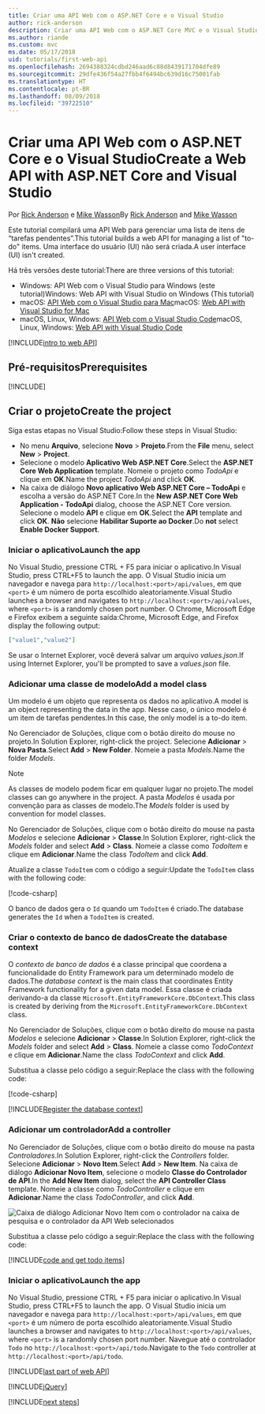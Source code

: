 ```yaml
---
title: Criar uma API Web com o ASP.NET Core e o Visual Studio
author: rick-anderson
description: Criar uma API Web com o ASP.NET Core MVC e o Visual Studio para Windows
ms.author: riande
ms.custom: mvc
ms.date: 05/17/2018
uid: tutorials/first-web-api
ms.openlocfilehash: 2694388324cdbd246aad6c88d8439171704dfe89
ms.sourcegitcommit: 29dfe436f54a27fbb4f6494bc639d16c75001fab
ms.translationtype: HT
ms.contentlocale: pt-BR
ms.lasthandoff: 08/09/2018
ms.locfileid: "39722510"
---
```

# <a name="create-a-web-api-with-aspnet-core-and-visual-studio"></a><span data-ttu-id="37434-103">Criar uma API Web com o ASP.NET Core e o Visual Studio</span><span class="sxs-lookup"><span data-stu-id="37434-103">Create a Web API with ASP.NET Core and Visual Studio</span></span>

<span data-ttu-id="37434-104">Por [Rick Anderson](https://twitter.com/RickAndMSFT) e [Mike Wasson](https://github.com/mikewasson)</span><span class="sxs-lookup"><span data-stu-id="37434-104">By [Rick Anderson](https://twitter.com/RickAndMSFT) and [Mike Wasson](https://github.com/mikewasson)</span></span>

<span data-ttu-id="37434-105">Este tutorial compilará uma API Web para gerenciar uma lista de itens de “tarefas pendentes”.</span><span class="sxs-lookup"><span data-stu-id="37434-105">This tutorial builds a web API for managing a list of "to-do" items.</span></span> <span data-ttu-id="37434-106">Uma interface do usuário (UI) não será criada.</span><span class="sxs-lookup"><span data-stu-id="37434-106">A user interface (UI) isn't created.</span></span>

<span data-ttu-id="37434-107">Há três versões deste tutorial:</span><span class="sxs-lookup"><span data-stu-id="37434-107">There are three versions of this tutorial:</span></span>

* <span data-ttu-id="37434-108">Windows: API Web com o Visual Studio para Windows (este tutorial)</span><span class="sxs-lookup"><span data-stu-id="37434-108">Windows: Web API with Visual Studio on Windows (This tutorial)</span></span>
* <span data-ttu-id="37434-109">macOS: [API Web com o Visual Studio para Mac](xref:tutorials/first-web-api-mac)</span><span class="sxs-lookup"><span data-stu-id="37434-109">macOS: [Web API with Visual Studio for Mac](xref:tutorials/first-web-api-mac)</span></span>
* <span data-ttu-id="37434-110">macOS, Linux, Windows: [API Web com o Visual Studio Code](xref:tutorials/web-api-vsc)</span><span class="sxs-lookup"><span data-stu-id="37434-110">macOS, Linux, Windows: [Web API with Visual Studio Code](xref:tutorials/web-api-vsc)</span></span>

<!-- WARNING: The code AND images in this doc are used by uid: tutorials/web-api-vsc, tutorials/first-web-api-mac and tutorials/first-web-api. If you change any code/images in this tutorial, update uid: tutorials/web-api-vsc -->

[!INCLUDE[intro to web API](../includes/webApi/intro.md)]

## <a name="prerequisites"></a><span data-ttu-id="37434-111">Pré-requisitos</span><span class="sxs-lookup"><span data-stu-id="37434-111">Prerequisites</span></span>

[!INCLUDE[](~/includes/net-core-prereqs-windows.md)]

## <a name="create-the-project"></a><span data-ttu-id="37434-112">Criar o projeto</span><span class="sxs-lookup"><span data-stu-id="37434-112">Create the project</span></span>

<span data-ttu-id="37434-113">Siga estas etapas no Visual Studio:</span><span class="sxs-lookup"><span data-stu-id="37434-113">Follow these steps in Visual Studio:</span></span>

* <span data-ttu-id="37434-114">No menu **Arquivo**, selecione **Novo** > **Projeto**.</span><span class="sxs-lookup"><span data-stu-id="37434-114">From the **File** menu, select **New** > **Project**.</span></span>
* <span data-ttu-id="37434-115">Selecione o modelo **Aplicativo Web ASP.NET Core**.</span><span class="sxs-lookup"><span data-stu-id="37434-115">Select the **ASP.NET Core Web Application** template.</span></span> <span data-ttu-id="37434-116">Nomeie o projeto como *TodoApi* e clique em **OK**.</span><span class="sxs-lookup"><span data-stu-id="37434-116">Name the project *TodoApi* and click **OK**.</span></span>
* <span data-ttu-id="37434-117">Na caixa de diálogo **Novo aplicativo Web ASP.NET Core – TodoApi** e escolha a versão do ASP.NET Core.</span><span class="sxs-lookup"><span data-stu-id="37434-117">In the **New ASP.NET Core Web Application - TodoApi** dialog, choose the ASP.NET Core version.</span></span> <span data-ttu-id="37434-118">Selecione o modelo **API** e clique em **OK**.</span><span class="sxs-lookup"><span data-stu-id="37434-118">Select the **API** template and click **OK**.</span></span> <span data-ttu-id="37434-119">**Não** selecione **Habilitar Suporte ao Docker**.</span><span class="sxs-lookup"><span data-stu-id="37434-119">Do **not** select **Enable Docker Support**.</span></span>

### <a name="launch-the-app"></a><span data-ttu-id="37434-120">Iniciar o aplicativo</span><span class="sxs-lookup"><span data-stu-id="37434-120">Launch the app</span></span>

<span data-ttu-id="37434-121">No Visual Studio, pressione CTRL + F5 para iniciar o aplicativo.</span><span class="sxs-lookup"><span data-stu-id="37434-121">In Visual Studio, press CTRL+F5 to launch the app.</span></span> <span data-ttu-id="37434-122">O Visual Studio inicia um navegador e navega para `http://localhost:<port>/api/values`, em que `<port>` é um número de porta escolhido aleatoriamente.</span><span class="sxs-lookup"><span data-stu-id="37434-122">Visual Studio launches a browser and navigates to `http://localhost:<port>/api/values`, where `<port>` is a randomly chosen port number.</span></span> <span data-ttu-id="37434-123">O Chrome, Microsoft Edge e Firefox exibem a seguinte saída:</span><span class="sxs-lookup"><span data-stu-id="37434-123">Chrome, Microsoft Edge, and Firefox display the following output:</span></span>

```json
["value1","value2"]
```

<span data-ttu-id="37434-124">Se usar o Internet Explorer, você deverá salvar um arquivo *values.json*.</span><span class="sxs-lookup"><span data-stu-id="37434-124">If using Internet Explorer, you'll be prompted to save a *values.json* file.</span></span>

### <a name="add-a-model-class"></a><span data-ttu-id="37434-125">Adicionar uma classe de modelo</span><span class="sxs-lookup"><span data-stu-id="37434-125">Add a model class</span></span>

<span data-ttu-id="37434-126">Um modelo é um objeto que representa os dados no aplicativo.</span><span class="sxs-lookup"><span data-stu-id="37434-126">A model is an object representing the data in the app.</span></span> <span data-ttu-id="37434-127">Nesse caso, o único modelo é um item de tarefas pendentes.</span><span class="sxs-lookup"><span data-stu-id="37434-127">In this case, the only model is a to-do item.</span></span>

<span data-ttu-id="37434-128">No Gerenciador de Soluções, clique com o botão direito do mouse no projeto.</span><span class="sxs-lookup"><span data-stu-id="37434-128">In Solution Explorer, right-click the project.</span></span> <span data-ttu-id="37434-129">Selecione **Adicionar** > **Nova Pasta**.</span><span class="sxs-lookup"><span data-stu-id="37434-129">Select **Add** > **New Folder**.</span></span> <span data-ttu-id="37434-130">Nomeie a pasta *Models*.</span><span class="sxs-lookup"><span data-stu-id="37434-130">Name the folder *Models*.</span></span>

> [!NOTE]
> <span data-ttu-id="37434-131">As classes de modelo podem ficar em qualquer lugar no projeto.</span><span class="sxs-lookup"><span data-stu-id="37434-131">The model classes can go anywhere in the project.</span></span> <span data-ttu-id="37434-132">A pasta *Modelos* é usada por convenção para as classes de modelo.</span><span class="sxs-lookup"><span data-stu-id="37434-132">The *Models* folder is used by convention for model classes.</span></span>

<span data-ttu-id="37434-133">No Gerenciador de Soluções, clique com o botão direito do mouse na pasta *Modelos* e selecione **Adicionar** > **Classe**.</span><span class="sxs-lookup"><span data-stu-id="37434-133">In Solution Explorer, right-click the *Models* folder and select **Add** > **Class**.</span></span> <span data-ttu-id="37434-134">Nomeie a classe como *TodoItem* e clique em **Adicionar**.</span><span class="sxs-lookup"><span data-stu-id="37434-134">Name the class *TodoItem* and click **Add**.</span></span>

<span data-ttu-id="37434-135">Atualize a classe `TodoItem` com o código a seguir:</span><span class="sxs-lookup"><span data-stu-id="37434-135">Update the `TodoItem` class with the following code:</span></span>

[!code-csharp[](first-web-api/samples/2.0/TodoApi/Models/TodoItem.cs)]

<span data-ttu-id="37434-136">O banco de dados gera o `Id` quando um `TodoItem` é criado.</span><span class="sxs-lookup"><span data-stu-id="37434-136">The database generates the `Id` when a `TodoItem` is created.</span></span>

### <a name="create-the-database-context"></a><span data-ttu-id="37434-137">Criar o contexto de banco de dados</span><span class="sxs-lookup"><span data-stu-id="37434-137">Create the database context</span></span>

<span data-ttu-id="37434-138">O *contexto de banco de dados* é a classe principal que coordena a funcionalidade do Entity Framework para um determinado modelo de dados.</span><span class="sxs-lookup"><span data-stu-id="37434-138">The *database context* is the main class that coordinates Entity Framework functionality for a given data model.</span></span> <span data-ttu-id="37434-139">Essa classe é criada derivando-a da classe `Microsoft.EntityFrameworkCore.DbContext`.</span><span class="sxs-lookup"><span data-stu-id="37434-139">This class is created by deriving from the `Microsoft.EntityFrameworkCore.DbContext` class.</span></span>

<span data-ttu-id="37434-140">No Gerenciador de Soluções, clique com o botão direito do mouse na pasta *Modelos* e selecione **Adicionar** > **Classe**.</span><span class="sxs-lookup"><span data-stu-id="37434-140">In Solution Explorer, right-click the *Models* folder and select **Add** > **Class**.</span></span> <span data-ttu-id="37434-141">Nomeie a classe como *TodoContext* e clique em **Adicionar**.</span><span class="sxs-lookup"><span data-stu-id="37434-141">Name the class *TodoContext* and click **Add**.</span></span>

<span data-ttu-id="37434-142">Substitua a classe pelo código a seguir:</span><span class="sxs-lookup"><span data-stu-id="37434-142">Replace the class with the following code:</span></span>

[!code-csharp[](first-web-api/samples/2.0/TodoApi/Models/TodoContext.cs)]

[!INCLUDE[Register the database context](../includes/webApi/register_dbContext.md)]

### <a name="add-a-controller"></a><span data-ttu-id="37434-143">Adicionar um controlador</span><span class="sxs-lookup"><span data-stu-id="37434-143">Add a controller</span></span>

<span data-ttu-id="37434-144">No Gerenciador de Soluções, clique com o botão direito do mouse na pasta *Controladores*.</span><span class="sxs-lookup"><span data-stu-id="37434-144">In Solution Explorer, right-click the *Controllers* folder.</span></span> <span data-ttu-id="37434-145">Selecione **Adicionar** > **Novo Item**.</span><span class="sxs-lookup"><span data-stu-id="37434-145">Select **Add** > **New Item**.</span></span> <span data-ttu-id="37434-146">Na caixa de diálogo **Adicionar Novo Item**, selecione o modelo **Classe do Controlador de API**.</span><span class="sxs-lookup"><span data-stu-id="37434-146">In the **Add New Item** dialog, select the **API Controller Class** template.</span></span> <span data-ttu-id="37434-147">Nomeie a classe como *TodoController* e clique em **Adicionar**.</span><span class="sxs-lookup"><span data-stu-id="37434-147">Name the class *TodoController*, and click **Add**.</span></span>

![Caixa de diálogo Adicionar Novo Item com o controlador na caixa de pesquisa e o controlador da API Web selecionados](first-web-api/_static/new_controller.png)

<span data-ttu-id="37434-149">Substitua a classe pelo código a seguir:</span><span class="sxs-lookup"><span data-stu-id="37434-149">Replace the class with the following code:</span></span>

[!INCLUDE[code and get todo items](../includes/webApi/getTodoItems.md)]

### <a name="launch-the-app"></a><span data-ttu-id="37434-150">Iniciar o aplicativo</span><span class="sxs-lookup"><span data-stu-id="37434-150">Launch the app</span></span>

<span data-ttu-id="37434-151">No Visual Studio, pressione CTRL + F5 para iniciar o aplicativo.</span><span class="sxs-lookup"><span data-stu-id="37434-151">In Visual Studio, press CTRL+F5 to launch the app.</span></span> <span data-ttu-id="37434-152">O Visual Studio inicia um navegador e navega para `http://localhost:<port>/api/values`, em que `<port>` é um número de porta escolhido aleatoriamente.</span><span class="sxs-lookup"><span data-stu-id="37434-152">Visual Studio launches a browser and navigates to `http://localhost:<port>/api/values`, where `<port>` is a randomly chosen port number.</span></span> <span data-ttu-id="37434-153">Navegue até o controlador `Todo` no `http://localhost:<port>/api/todo`.</span><span class="sxs-lookup"><span data-stu-id="37434-153">Navigate to the `Todo` controller at `http://localhost:<port>/api/todo`.</span></span>

[!INCLUDE[last part of web API](../includes/webApi/end.md)]

[!INCLUDE[jQuery](../includes/webApi/add-jquery.md)]

[!INCLUDE[next steps](../includes/webApi/next.md)]
